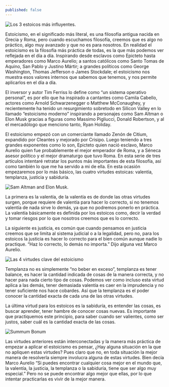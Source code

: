 ```yaml
---
published: false
---
```

![Los 3 estoicos más influyentes.]({{site.baseurl}}/images/stoics.jpg)


Estoicismo, en el significado más literal, es una filosofía antigua nacida en Grecia y Roma, pero cuando escuchamos filosofía, creemos que es algo no práctico, algo muy avanzado y que no es para nosotros. En realidad el estoicismo es la filosofía más práctica de todas, es la que más podemos ver reflejada en el día a día. Inspirando desde esclavos como Epicteto hasta emperadores como Marco Aurelio; a santos católicos como Santo Tomas de Aquino, San Pablo y Justino Mártir; a grandes políticos como George Washington, Thomas Jefferson o James Stockdale; el estoicismo nos muestra esos valores internos que sabemos que tenemos, y nos permite aplicarlos en el día a día.

El inversor y autor Tim Ferriss lo define como “un sistema operativo personal”, es por ello que ha inspirado a cantantes como Camila Cabello, actores como Arnold Schwarzenegger o Matthew McConaughey, y recientemente ha tenido un resurgimiento sobretodo en Silicon Valley en lo llamado “estoicismo moderno” inspirando a personajes como Sam Altman o Elon Musk gracias a figuras como Massimo Pigliucci, Donald Robertson, y al el mercadólogo que menciono tanto, Ryan Holiday.

 El estoicismo empezó con un comerciante llamado Zenón de Citium, expandido por Cleantes y mejorado por Crisipo. Luego teniendo a tres grandes exponentes como lo son, Epicteto quien nació esclavo, Marco Aurelio quien fue probablemente el mejor emperador de Roma, y a Séneca asesor político y el mejor dramaturgo que tuvo Roma. En esta serie de tres artículos intentaré retratar los puntos más importantes de esta filosofía, así como también lo que me ha servido a mi de ella. En esta ocasión empezaremos por lo más básico, las cuatro virtudes estoicas: valentía, templanza, justicia y sabiduría.
 

![Sam Altman and Elon Musk.]({{site.baseurl}}/images/samelon.jpg)


La primera es la valentía, de la valentía es de donde las otras virtudes surgen, porque requiere de valentía para hacer lo correcto, si no tenemos valentía de nada sirve lo demás, ya que no podremos ponerlo en práctica. La valentía básicamente es definida por los estoicos como, decir la verdad y tomar riesgos por lo que nosotros creemos que es lo correcto.

La siguiente es justicia, es común que cuando pensamos en justicia creemos que se limita al sistema judicial o a la legalidad, pero no, para los estoicos la justicia es hacer lo correcto para el bien común aunque nadie lo practique. “Haz lo correcto, lo demás no importa.” Dijo alguna vez Marco Aurelio.


![Las 4 virtudes clave del estoicismo]({{site.baseurl}}/images/virtues.png)


Templanza no es simplemente “no beber en exceso”, templanza es tener balance, es hacer la cantidad indicada de cosas de la manera correcta, y no hacer para nada cierto tipo de cosas. Podemos ver como incluso esta virtud aplica a las demás, tener demasiada valentía es caer en la imprudencia y no tener suficiente nos hace cobardes. Así que la templanza es el poder conocer la cantidad exacta de cada una de las otras virtudes.  

La última virtud para los estoicos es la sabiduría, es entender las cosas, es buscar aprender, tener hambre de conocer cosas nuevas. Es importante que practiquemos este principio, para saber cuando ser valientes, como ser justos, saber cuál es la cantidad exacta de las cosas.


![Summum Bonum]({{site.baseurl}}/images/marcus.jpg)


Las virtudes anteriores están interconectadas y la manera más práctica de empezar a aplicar el estoicismo es pensar, ¿Hay alguna situación en la que no apliquen estas virtudes? Pues claro que no, en toda situación la mejor manera de resolverla siempre involucra alguna de estas virtudes. Bien decía Marco Aurelio “Si puedes encontrar cualquier cosa mejor en el mundo que, la valentía, la justicia, la templanza o la sabiduría, tiene que ser algo muy especial.” Pero no se puede encontrar algo mejor que ellas, por lo que intentar practicarlas es vivir de la mejor manera.
